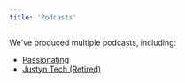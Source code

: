 ```yaml
---
title: 'Podcasts'
---
```


We've produced multiple podcasts, including: 
<br>
* [Passionating](https://passionatingfm.tumblr.com)
* [Justyn Tech (Retired)](http://justyntech.tumblr.com)



